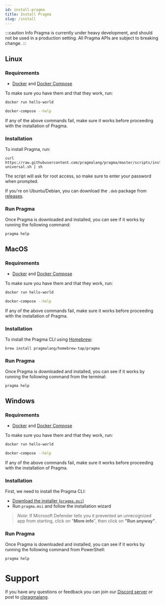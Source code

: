 ```yaml
---
id: install-pragma
title: Install Pragma
slug: /install
---
```


:::caution Info
Pragma is currently under heavy development, and should not be used in a production setting. All Pragma APIs are subject to breaking change.
:::

## Linux

### Requirements
- [Docker](https://docs.docker.com/get-docker/) and [Docker Compose](https://docs.docker.com/compose/install/)

To make sure you have them and that they work, run:
```sh
docker run hello-world
```
```sh
docker-compose --help
```

If any of the above commands fail, make sure it works before proceeding with the installation of Pragma.

### Installation

To install Pragma, run:
```
curl https://raw.githubusercontent.com/pragmalang/pragma/master/scripts/install-universal.sh | sh
```
The script will ask for root access, so make sure to enter your password when prompted.

If you're on Ubuntu/Debian, you can download the `.deb` package from [releases](https://github.com/pragmalang/pragma/releases/latest).

### Run Pragma

Once Pragma is downloaded and installed, you can see if it works by running the following command:
```
pragma help
```

## MacOS

### Requirements

- [Docker](https://docs.docker.com/get-docker/) and [Docker Compose](https://docs.docker.com/compose/install/)

To make sure you have them and that they work, run:
```sh
docker run hello-world
```
```sh
docker-compose --help
```

If any of the above commands fail, make sure it works before proceeding with the installation of Pragma.

### Installation

To install the Pragma CLI using [Homebrew](https://brew.sh/):
```
brew install pragmalang/homebrew-tap/pragma
```

### Run Pragma

Once Pragma is downloaded and installed, you can see if it works by running the following command from the terminal:
```
pragma help
```

## Windows

### Requirements

- [Docker](https://docs.docker.com/get-docker/) and [Docker Compose](https://docs.docker.com/compose/install/)

To make sure you have them and that they work, run:
```sh
docker run hello-world
```
```sh
docker-compose --help
```

If any of the above commands fail, make sure it works before proceeding with the installation of Pragma.

### Installation

First, we need to install the Pragma CLI:

- [Download the installer (`pragma.msi`)](https://github.com/pragmalang/pragma/releases/download/v0.1.0/pragma.msi)
- Run `pragma.msi` and follow the installation wizard

> *Note*: If Microsoft Defender tells you it prevented an unrecognized app from starting, click on "__More info__", then click on **"Run anyway"**.

### Run Pragma

Once Pragma is downloaded and installed, you can see if it works by running the following command from PowerShell:
```
pragma help
```

# Support

If you have any questions or feedback you can join our [Discord server](https://discord.gg/gbhDnfC) or post to [r/pragmalang](https://www.reddit.com/r/pragmalang/).